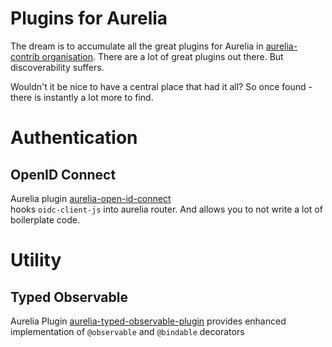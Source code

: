 # Plugins for Aurelia
The dream is to accumulate all the great plugins for Aurelia in [aurelia-contrib organisation](https://github.com/aurelia-contrib).
There are a lot of great plugins out there. But discoverability suffers.

Wouldn't it be nice to have a central place that had it all? So once found - there is instantly a lot more to find.

# Authentication
## OpenID Connect
Aurelia plugin [aurelia-open-id-connect](https://github.com/aurelia-contrib/aurelia-open-id-connect)  
hooks `oidc-client-js` into aurelia router. And allows you to not write a lot of boilerplate code.


# Utility
## Typed Observable
Aurelia Plugin [aurelia-typed-observable-plugin](https://github.com/aurelia-contrib/aurelia-typed-observable-plugin) provides enhanced implementation of `@observable` and `@bindable` decorators
